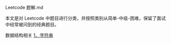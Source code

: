 Leetcode 题解.md

本文是对 Leetcode 中题目进行分类，并按照类别从简单-中级-困难，保留了面试中经常被问到的经典题目。

数据结构相关
 [1、字符串](https://github.com/xiaoranli/Leetcode---.md/edit/master/README.md)
